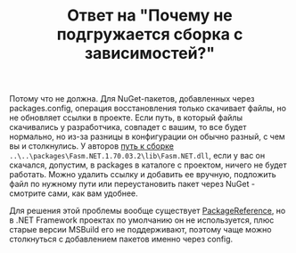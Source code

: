 ﻿---
title: "Ответ на \"Почему не подгружается сборка с зависимостей?\""
se.owner.user_id: 240512
se.owner.display_name: "MSDN.WhiteKnight"
se.owner.link: "https://ru.stackoverflow.com/users/240512/msdn-whiteknight"
se.answer_id: 1035103
se.question_id: 1034666
se.post_type: answer
se.score: 1
se.is_accepted: True
---
<p>Потому что не должна. Для NuGet-пакетов, добавленных через packages.config, операция восстановления только скачивает файлы, но не обновляет ссылки в проекте. Если путь, в который файлы скачивались у разработчика, совпадет с вашим, то все будет нормально, но из-за разницы в конфигурации он обычно разный, с чем вы и столкнулись. У авторов <a href="https://github.com/ZenLulz/MemorySharp/blob/master/src/MemorySharp/MemorySharp.csproj#L54" rel="nofollow noreferrer">путь к сборке</a> <code>..\..\packages\Fasm.NET.1.70.03.2\lib\Fasm.NET.dll</code>, если у вас он скачался, допустим, в packages в каталоге с проектом, ничего не будет работать. Можно удалить ссылку и добавить ее вручную, подложить файл по нужному пути или переустановить пакет через NuGet - смотрите сами, как вам удобнее. </p>

<p>Для решения этой проблемы вообще существует <a href="https://docs.microsoft.com/en-us/nuget/consume-packages/package-references-in-project-files" rel="nofollow noreferrer">PackageReference</a>, но в .NET Framework проектах по умолчанию он не используется, плюс старые версии MSBuild его не поддерживают, поэтому чаще можно столкнуться с добавлением пакетов именно через config.</p>
